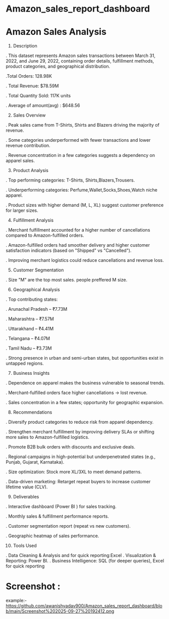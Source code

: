 # Amazon_sales_report_dashboard
# Amazon Sales Analysis
1. Description

. This dataset represents Amazon sales transactions between March 31, 2022, and June 29, 2022, containing order details, fulfillment methods, product categories, and geographical distribution.

.Total Orders: 128.98K

. Total Revenue: $78.59M

. Total Quantity Sold: 117K units

. Average of amount(avg) : $648.56

2. Sales Overview

. Peak sales came from T-Shirts, Shirts and Blazers driving the majority of revenue.

. Some categories underperformed with fewer transactions and lower revenue contribution.

. Revenue concentration in a few categories suggests a dependency on apparel sales.

3. Product Analysis

. Top performing categories: T-Shirts, Shirts,Blazers,Trousers.

. Underperforming categories: Perfume,Wallet,Socks,Shoes,Watch niche apparel.

. Product sizes with higher demand (M, L, XL) suggest customer preference for larger sizes.

4. Fulfillment Analysis

. Merchant fulfillment accounted for a higher number of cancellations compared to Amazon-fulfilled orders.

. Amazon-fulfilled orders had smoother delivery and higher customer satisfaction indicators (based on "Shipped" vs "Cancelled").

. Improving merchant logistics could reduce cancellations and revenue loss.

5. Customer Segmentation

 . Size "M" are the top most sales. people preffered M size.

6. Geographical Analysis

. Top contributing states:

. Arunachal Pradesh – ₹7.73M

. Maharashtra – ₹7.57M

. Uttarakhand – ₹4.41M

. Telangana – ₹4.07M

. Tamil Nadu – ₹3.73M

. Strong presence in urban and semi-urban states, but opportunities exist in untapped regions.

7. Business Insights

. Dependence on apparel makes the business vulnerable to seasonal trends.

. Merchant-fulfilled orders face higher cancellations → lost revenue.

. Sales concentration in a few states; opportunity for geographic expansion.

8. Recommendations

. Diversify product categories to reduce risk from apparel dependency.

. Strengthen merchant fulfillment by improving delivery SLAs or shifting more sales to Amazon-fulfilled logistics.

. Promote B2B bulk orders with discounts and exclusive deals.

. Regional campaigns in high-potential but underpenetrated states (e.g., Punjab, Gujarat, Karnataka).

. Size optimization: Stock more XL/3XL to meet demand patterns.

. Data-driven marketing: Retarget repeat buyers to increase customer lifetime value (CLV).

9. Deliverables

. Interactive dashboard (Power BI ) for sales tracking.

. Monthly sales & fulfillment performance reports.

. Customer segmentation report (repeat vs new customers).

. Geographic heatmap of sales performance.

10. Tools Used

. Data Cleaning & Analysis and for quick reporting:Excel
. Visualization & Reporting: Power BI.
. Business Intelligence: SQL (for deeper queries), Excel for quick reporting

 # Screenshot :
 example:- https://github.com/awanishyadav900/Amazon_sales_report_dashboard/blob/main/Screenshot%202025-09-27%20192412.png
